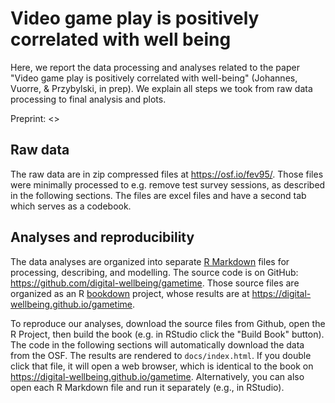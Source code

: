 # Video game play is positively correlated with well being

Here, we report the data processing and analyses related to the paper "Video game play is positively correlated with well-being" (Johannes, Vuorre, & Przybylski, in prep). We explain all steps we took from raw data processing to final analysis and plots.

Preprint: <>

## Raw data

The raw data are in zip compressed files at <https://osf.io/fev95/>. Those files were minimally processed to e.g. remove test survey sessions, as described in the following sections. The files are excel files and have a second tab which serves as a codebook.

## Analyses and reproducibility

The data analyses are organized into separate [R Markdown](https://rmarkdown.rstudio.com/) files for processing, describing, and modelling. The source code is on GitHub: <https://github.com/digital-wellbeing/gametime>. Those source files are organized as an R [bookdown](https://bookdown.org/yihui/bookdown/) project, whose results are at <https://digital-wellbeing.github.io/gametime>.

To reproduce our analyses, download the source files from Github, open the R Project, then build the book (e.g. in RStudio click the "Build Book" button). The code in the following sections will automatically download the data from the OSF. The results are rendered to `docs/index.html`. If you double click that file, it will open a web browser, which is identical to the book on <https://digital-wellbeing.github.io/gametime>. Alternatively, you can also open each R Markdown file and run it separately (e.g., in RStudio). 

